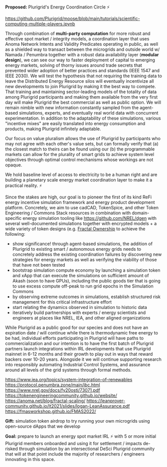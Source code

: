 **Proposed:** Plurigrid's Energy Coordination Circle ⚡️

https://github.com/Plurigrid/moose/blob/main/tutorials/scientific-computing-multiple-players.ipynb

Through combination of **multi-party computation** for more robust and effective spot market / integrity models, a coordination layer that uses Anoma Network Intents and Validity Predicates operating in public, as well as a shielded way to transact between the microgrids and outside world w/ Namada / Penumbra together with a robust data availability layer (**modular design**), we can see our way to faster deployment of capital to emerging energy markets, solving of thorny issues around trade secrets that prevented wider adoption of better practices and standards (IEEE 1547 and IEEE 2030). We will test the hypothesis that not requiring the training data to leave the Distributed Energy Resource silos will eventually incentivize all new developments to join Plurigrid by making it the best way to compete. That training and maintaining sector-leading models of the totality of data among Plurigrid participants and making them available from the very first day will make Plurigrid the best commercial as well as public option. We will remain nimble with new information constantly sampled from the agent-based simulations, experts, and eventually real world data with concurrent experimentation. In addition to the adaptability of these simulations, various "incentive mixes" are easily translated into energy consumption and products, making Plurigrid infinitely adaptable.

Our focus on value pluralism allows the use of Plurigrid by participants who may not agree with each other's value sets, but can formally verify that (a) the closest match to theirs can be found using our (b) the programmable markets can allow for the plurality of smart grids to achieve system level objectives through optimal control mechanisms whose workings are not opaque.

We hold baseline level of access to electricity to be a human right and are building a planetary scale energy market coordination layer to make it a practical reality. ⚡️

Since the stakes are high, our goal is to pioneer the first of its kind ReFi energy incentive simulation framework and energy product development platform. Concretely, we aim to use cadCAD, TokenSpice, and other Token Engineering / Commons Stack resources in combination with domain-specific energy simulation tooling like https://github.com/NREL/dgen with several well-documented simulations together with encrypted models + a wide variety of token designs (e.g. [Fractal Ownership](https://medium.com/freeelio-studios/a-theory-of-fractal-ownership-part-1-introducing-value-based-ownership-54e7edc58953) to achieve the following:

- show significance! through agent-based simulations, the addition of Plurigrid to existing smart / autonomous energy grids needs to concretely address the existing coordination failures by discovering new strategies for energy markets as well as verifying the viability of those that have not been tested
- bootstrap simulation compute economy by launching a simulation token and xApp that can execute the simulations on sufficient amount of Akash (soon to have GPUs), including the public goods tier that is going to use excess compute off-peak to run grid epochs in the Simulation Commons
- by observing extreme outcomes in simulations, establish structured risk management for this critical infrastructure effort
- start relating the dynamics observed in simulation to historic data
- iteratively build partnerships with experts / energy scientists and engineers at places like NREL, IEA, and other aligned organizations

While Plurigrid as a public good for our species and does not have an expiration date / will  continue while there is thermodynamic free energy to be had, individual efforts participating in Plurigrid will have paths to commercialization and our intention is to have the first batch of Plurigrid partners launch integrations within IRL developments that use Plurigrid mainnet in 6-12 months and their growth to play out in ways that reward backers over 10-20 years. Alongside it we will continue supporting research into responsibly automating Industrial Control Systems, and assurance around all levels of the grid systems through formal methods.

https://www.iea.org/topics/system-integration-of-renewables
https://protocol.penumbra.zone/main/ibc.html
https://www.nrel.gov/docs/fy20osti/73071.pdf
https://tokenengineeringcommunity.github.io/website/
https://anoma.net/blog/fractal-scaling/
https://leanprover-community.github.io/lt2021/slides/logan-LeanAssurance.pdf
https://fmasworkshop.github.io/FMAS2022/


**Gift:** simulation token airdrop to try running your own microgrids using open-source dApps that we develop

**Goal:** prepare to launch an energy spot market IRL ⚡️ with 5 or more initial Plurigrid members onboarded and using it for settlement / impacts de-risked through simulation by an intersectional DeSci Plurigrid community that will at that point include the majority of researchers / engineers innovating in this space.